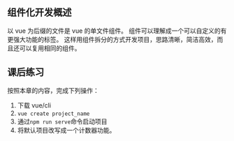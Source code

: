## 组件化开发概述

以 vue 为后缀的文件是 vue 的单文件组件。
组件可以理解成一个可以自定义的有更强大功能的标签。
这样用组件拆分的方式开发项目，思路清晰，简洁高效，而且还可以复用相同的组件。

## 课后练习

按照本章的内容，完成下列操作：

1. 下载 vue/cli
2. `vue create project_name`
3. 通过`npm run serve`命令启动项目
4. 将默认项目改写成一个计数器功能。
